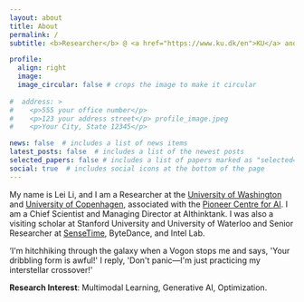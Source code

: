 ```yaml
---
layout: about
title: About
permalink: /
subtitle: <b>Researcher</b> @ <a href="https://www.ku.dk/en">KU</a> and <a href="https://www.washington.edu/">UW</a>

profile:
  align: right
  image: 
  image_circular: false # crops the image to make it circular
  
#  address: >
#    <p>555 your office number</p>
#    <p>123 your address street</p> profile_image.jpeg
#    <p>Your City, State 12345</p>

news: false  # includes a list of news items
latest_posts: false  # includes a list of the newest posts
selected_papers: false # includes a list of papers marked as "selected={true}"
social: true  # includes social icons at the bottom of the page
---
```


  My name is Lei Li, and I am a Researcher at the [University of Washington](https://www.washington.edu/) and [University of Copenhagen](https://www.ku.dk/en), associated with the [Pioneer Centre for AI](https://www.aicentre.dk/). I am a Chief Scientist and Managing Director at AIthinktank. I was also a visiting scholar at Stanford University and University of Waterloo and Senior Researcher at [SenseTime](https://www.sensetime.com/en), ByteDance, and Intel Lab. 

  ‘I'm hitchhiking through the galaxy when a Vogon stops me and says, 'Your dribbling form is awful!' I reply, 'Don't panic—I'm just practicing my interstellar crossover!'
  
  <b>Research Interest</b>: Multimodal Learning, Generative AI, Optimization.
  
  
